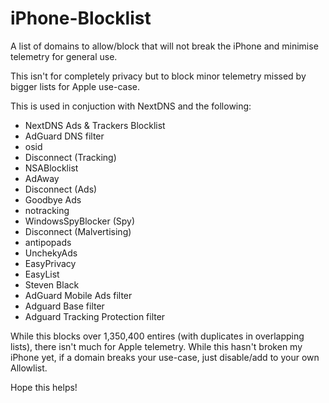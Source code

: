 # iPhone-Blocklist
A list of domains to allow/block that will not break the iPhone and minimise telemetry for general use. 

This isn't for completely privacy but to block minor telemetry missed by bigger lists for Apple use-case.

This is used in conjuction with NextDNS and the following:
- NextDNS Ads & Trackers Blocklist
- AdGuard DNS filter
- osid
- Disconnect (Tracking)
- NSABlocklist
- AdAway
- Disconnect (Ads)
- Goodbye Ads
- notracking
- WindowsSpyBlocker (Spy)
- Disconnect (Malvertising)
- antipopads
- UnchekyAds
- EasyPrivacy
- EasyList
- Steven Black
- AdGuard Mobile Ads filter
- Adguard Base filter
- Adguard Tracking Protection filter

While this blocks over 1,350,400 entires (with duplicates in overlapping lists), there isn't much for Apple telemetry.
While this hasn't broken my iPhone yet, if a domain breaks your use-case, just disable/add to your own Allowlist.

Hope this helps!
